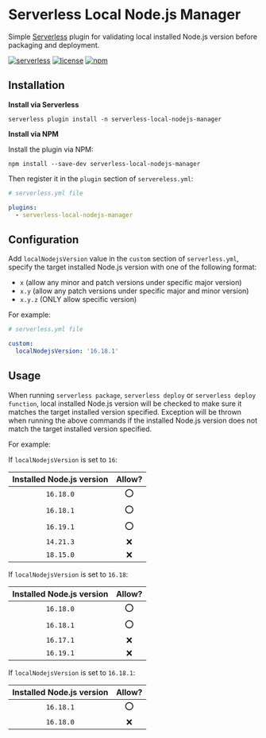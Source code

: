 # Serverless Local Node.js Manager
Simple [Serverless][link-serverless] plugin for validating local installed Node.js version before packaging and deployment.

[![serverless](http://public.serverless.com/badges/v3.svg)][link-serverless]
[![license](https://img.shields.io/npm/l/serverless-local-nodejs-manager)](./LICENSE)
[![npm](https://img.shields.io/npm/v/serverless-local-nodejs-manager)](https://www.npmjs.com/package/serverless-local-nodejs-manager)

## Installation
**Install via Serverless**
```shell
serverless plugin install -n serverless-local-nodejs-manager
```

**Install via NPM**

Install the plugin via NPM:
```shell
npm install --save-dev serverless-local-nodejs-manager
```
Then register it in the `plugin` section of `servereless.yml`:
```yaml
# serverless.yml file

plugins:
  - serverless-local-nodejs-manager
```

## Configuration
Add `localNodejsVersion` value in the `custom` section of `serverless.yml`, specify the target installed Node.js version with one of the following format:
- `x` (allow any minor and patch versions under specific major version)
- `x.y` (allow any patch versions under specific major and minor version)
- `x.y.z` (ONLY allow specific version)

For example:
```yaml
# serverless.yml file

custom:
  localNodejsVersion: '16.18.1'
```

## Usage
When running `serverless package`, `serverless deploy` or `serverless deploy function`,
local installed Node.js version will be checked to make sure it matches the target installed version specified.
Exception will be thrown when running the above commands if the installed Node.js version does not match the target installed version specified.

For example:

If `localNodejsVersion` is set to `16`:

| Installed Node.js version | Allow? |
|:-------------------------:|:------:|
|         `16.18.0`         |   ⭕    |
|         `16.18.1`         |   ⭕    |
|         `16.19.1`         |   ⭕    |
|         `14.21.3`         |   ❌    |
|         `18.15.0`         |   ❌    |

If `localNodejsVersion` is set to `16.18`:

| Installed Node.js version | Allow? |
|:-------------------------:|:------:|
|         `16.18.0`         |   ⭕    |
|         `16.18.1`         |   ⭕    |
|         `16.17.1`         |   ❌    |
|         `16.19.1`         |   ❌    |

If `localNodejsVersion` is set to `16.18.1`:

| Installed Node.js version | Allow? |
|:-------------------------:|:------:|
|         `16.18.1`         |   ⭕    |
|         `16.18.0`         |   ❌    |

[link-serverless]: https://www.serverless.com/